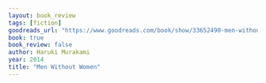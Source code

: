 ```yaml
---
layout: book_review
tags: [fiction]
goodreads_url: "https://www.goodreads.com/book/show/33652490-men-without-women"
book: true
book_review: false
author: Haruki Murakami
year: 2014
title: "Men Without Women"
---
```

